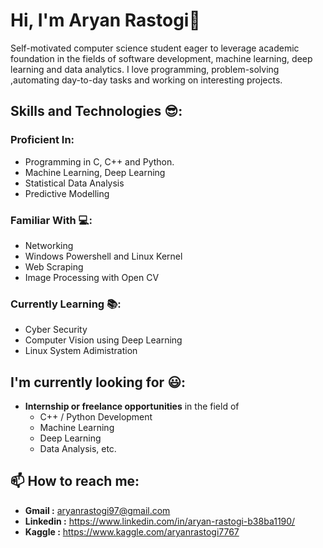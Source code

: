 # Hi, I'm Aryan Rastogi👋

Self-motivated computer science student eager to leverage academic foundation in the fields of software development, machine learning, deep learning and data analytics.
I love programming, problem-solving ,automating day-to-day tasks and working on interesting projects. 

## Skills and Technologies :sunglasses::
### Proficient In:
  * Programming in C, C++ and Python.
  * Machine Learning, Deep Learning
  * Statistical Data Analysis
  * Predictive Modelling

### Familiar With :computer::
  * Networking 
  * Windows Powershell and Linux Kernel
  * Web Scraping
  * Image Processing with Open CV
  
### Currently Learning :books::
  * Cyber Security
  * Computer Vision using Deep Learning
  * Linux System Adimistration
  
## I'm currently looking for :smiley:: 
  * **Internship or freelance opportunities** in the field of 
    * C++ / Python Development
    * Machine Learning
    * Deep Learning
    * Data Analysis, etc.
##  📫 How to reach me:
  * **Gmail :** aryanrastogi97@gmail.com
  * **Linkedin :** https://www.linkedin.com/in/aryan-rastogi-b38ba1190/
  * **Kaggle :** https://www.kaggle.com/aryanrastogi7767
<!--
**AryanRastogi7767/AryanRastogi7767** is a ✨ _special_ ✨ repository because its `README.md` (this file) appears on your GitHub profile.

Here are some ideas to get you started:

- 🔭 I’m currently working on ...
- 🌱 I’m currently learning ...
- 👯 I’m looking to collaborate on ...
- 🤔 I’m looking for help with ...
- 💬 Ask me about ...
- 📫 How to reach me: ...
- 😄 Pronouns: ...
- ⚡ Fun fact: ...
-->
